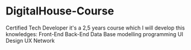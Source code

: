 # DigitalHouse-Course
Certified Tech Developer it's a 2,5 years course which I will develop this knowledges:
Front-End
Back-End
Data Base modelling programming
UI Design
UX
Network
